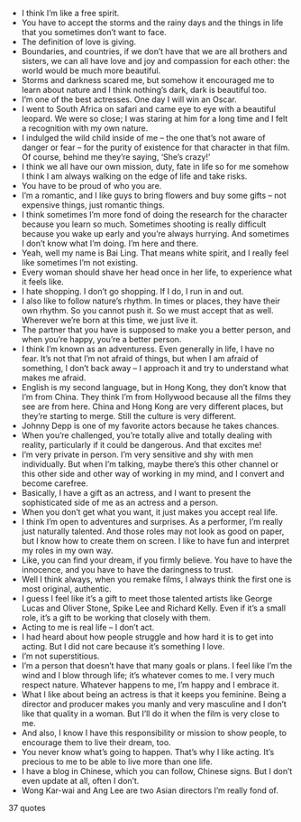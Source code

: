  - I think I’m like a free spirit.
 - You have to accept the storms and the rainy days and the things in life that you sometimes don’t want to face.
 - The definition of love is giving.
 - Boundaries, and countries, if we don’t have that we are all brothers and sisters, we can all have love and joy and compassion for each other: the world would be much more beautiful.
 - Storms and darkness scared me, but somehow it encouraged me to learn about nature and I think nothing’s dark, dark is beautiful too.
 - I’m one of the best actresses. One day I will win an Oscar.
 - I went to South Africa on safari and came eye to eye with a beautiful leopard. We were so close; I was staring at him for a long time and I felt a recognition with my own nature.
 - I indulged the wild child inside of me – the one that’s not aware of danger or fear – for the purity of existence for that character in that film. Of course, behind me they’re saying, ‘She’s crazy!’
 - I think we all have our own mission, duty, fate in life so for me somehow I think I am always walking on the edge of life and take risks.
 - You have to be proud of who you are.
 - I’m a romantic, and I like guys to bring flowers and buy some gifts – not expensive things, just romantic things.
 - I think sometimes I’m more fond of doing the research for the character because you learn so much. Sometimes shooting is really difficult because you wake up early and you’re always hurrying. And sometimes I don’t know what I’m doing. I’m here and there.
 - Yeah, well my name is Bai Ling. That means white spirit, and I really feel like sometimes I’m not existing.
 - Every woman should shave her head once in her life, to experience what it feels like.
 - I hate shopping. I don’t go shopping. If I do, I run in and out.
 - I also like to follow nature’s rhythm. In times or places, they have their own rhythm. So you cannot push it. So we must accept that as well. Wherever we’re born at this time, we just live it.
 - The partner that you have is supposed to make you a better person, and when you’re happy, you’re a better person.
 - I think I’m known as an adventuress. Even generally in life, I have no fear. It’s not that I’m not afraid of things, but when I am afraid of something, I don’t back away – I approach it and try to understand what makes me afraid.
 - English is my second language, but in Hong Kong, they don’t know that I’m from China. They think I’m from Hollywood because all the films they see are from here. China and Hong Kong are very different places, but they’re starting to merge. Still the culture is very different.
 - Johnny Depp is one of my favorite actors because he takes chances.
 - When you’re challenged, you’re totally alive and totally dealing with reality, particularly if it could be dangerous. And that excites me!
 - I’m very private in person. I’m very sensitive and shy with men individually. But when I’m talking, maybe there’s this other channel or this other side and other way of working in my mind, and I convert and become carefree.
 - Basically, I have a gift as an actress, and I want to present the sophisticated side of me as an actress and a person.
 - When you don’t get what you want, it just makes you accept real life.
 - I think I’m open to adventures and surprises. As a performer, I’m really just naturally talented. And those roles may not look as good on paper, but I know how to create them on screen. I like to have fun and interpret my roles in my own way.
 - Like, you can find your dream, if you firmly believe. You have to have the innocence, and you have to have the daringness to trust.
 - Well I think always, when you remake films, I always think the first one is most original, authentic.
 - I guess I feel like it’s a gift to meet those talented artists like George Lucas and Oliver Stone, Spike Lee and Richard Kelly. Even if it’s a small role, it’s a gift to be working that closely with them.
 - Acting to me is real life – I don’t act.
 - I had heard about how people struggle and how hard it is to get into acting. But I did not care because it’s something I love.
 - I’m not superstitious.
 - I’m a person that doesn’t have that many goals or plans. I feel like I’m the wind and I blow through life; it’s whatever comes to me. I very much respect nature. Whatever happens to me, I’m happy and I embrace it.
 - What I like about being an actress is that it keeps you feminine. Being a director and producer makes you manly and very masculine and I don’t like that quality in a woman. But I’ll do it when the film is very close to me.
 - And also, I know I have this responsibility or mission to show people, to encourage them to live their dream, too.
 - You never know what’s going to happen. That’s why I like acting. It’s precious to me to be able to live more than one life.
 - I have a blog in Chinese, which you can follow, Chinese signs. But I don’t even update at all, often I don’t.
 - Wong Kar-wai and Ang Lee are two Asian directors I’m really fond of.

37 quotes